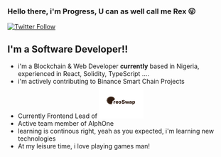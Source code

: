 ### Hello there, i'm Progress, U can as well call me Rex 😜

[![Twitter Follow](https://img.shields.io/twitter/follow/ojemehprogrex?color=1DA1F2&logo=twitter&style=for-the-badge)](https://twitter.com/intent/follow?original_referer=https%3A%2F%2Fgithub.com%2Fojemehprogrex&screen_name=ojemehprogrex)


## I'm a Software Developer!!

- i'm a Blockchain & Web Developer <b>currently</b> based in Nigeria, experienced in React, Solidity, TypeScript ....
- i'm actively contributing to Binance Smart Chain Projects
- Currently Frontend Lead of <a href="https://github.com/Oreoswap-BSC"><img alt="OreoSwap" src="img/oreoswap.png" width="100px"/></a>
- Active team member of AlphOne
- learning is continous right, yeah as you expected, i'm learning new technologies  
- At my leisure time, i love playing games man!